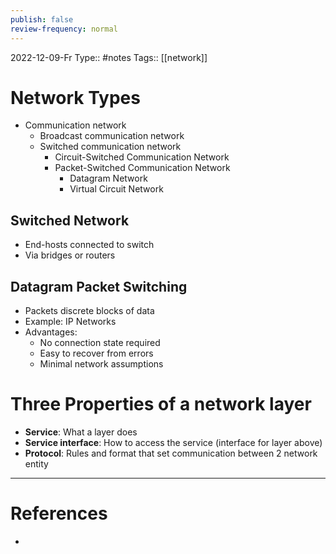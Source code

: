 ```yaml
---
publish: false
review-frequency: normal
---
```

2022-12-09-Fr
Type:: #notes 
Tags:: [[network]]

# Network Types

- Communication network
    - Broadcast communication network
    - Switched communication network
        - Circuit-Switched Communication Network
        - Packet-Switched Communication Network
            - Datagram Network
            - Virtual Circuit Network

## Switched Network
- End-hosts connected to switch
- Via bridges or routers

## Datagram Packet Switching
- Packets discrete blocks of data
- Example: IP Networks
- Advantages:
    - No connection state required
    - Easy to recover from errors
    - Minimal network assumptions

# Three Properties of a network layer
- **Service**: What a layer does
- **Service interface**: How to access the service (interface for layer above)
- **Protocol**: Rules and format that set communication between 2 network entity

---
# References
- 